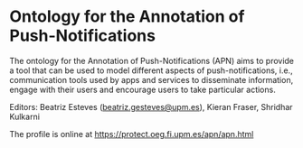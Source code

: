 # Ontology for the Annotation of Push-Notifications

The ontology for the Annotation of Push-Notifications (APN) aims to provide a tool that can be used to model different aspects of push-notifications, i.e., communication tools used by apps and services to disseminate information, engage with their users and encourage users to take particular actions.

Editors: Beatriz Esteves (beatriz.gesteves@upm.es), Kieran Fraser, Shridhar Kulkarni

The profile is online at https://protect.oeg.fi.upm.es/apn/apn.html